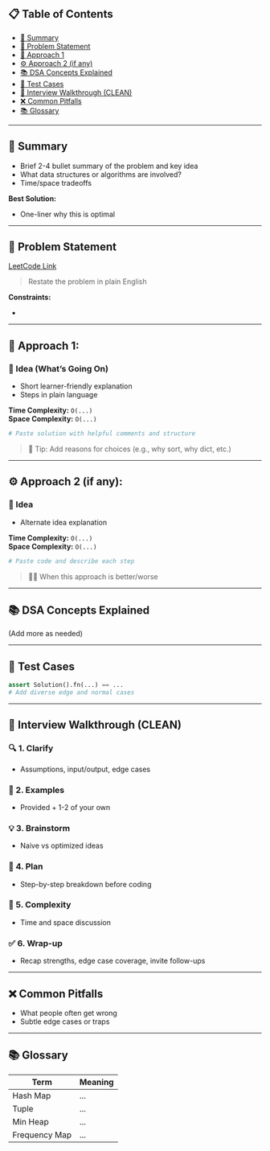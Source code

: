 ## 📋 Table of Contents

- [🧠 Summary](#🧠-summary)
- [📄 Problem Statement](#📄-problem-statement)
- [🔎 Approach 1](#🔎-approach-1)
- [⚙️ Approach 2 (if any)](#⚙️-approach-2-if-any)
- [📚 DSA Concepts Explained](#📚-dsa-concepts-explained)
- [🧪 Test Cases](#🧪-test-cases)
- [🧱 Interview Walkthrough (CLEAN)](#🧱-interview-walkthrough-clean)
- [❌ Common Pitfalls](#❌-common-pitfalls)
- [📚 Glossary](#📚-glossary)

---

## 🧠 Summary

- Brief 2-4 bullet summary of the problem and key idea
- What data structures or algorithms are involved?
- Time/space tradeoffs

**Best Solution:**&#x20;

- One-liner why this is optimal

---

## 📄 Problem Statement

[LeetCode Link](insert-leetcode-url)

> Restate the problem in plain English

**Constraints:**

-

---

## 🔎 Approach 1:&#x20;

### 🧠 Idea (What’s Going On)

- Short learner-friendly explanation
- Steps in plain language

**Time Complexity:** `O(...)`\
**Space Complexity:** `O(...)`

```python
# Paste solution with helpful comments and structure
```

> 🧠 Tip: Add reasons for choices (e.g., why sort, why dict, etc.)

---

## ⚙️ Approach 2 (if any):&#x20;

### 🧠 Idea

- Alternate idea explanation

**Time Complexity:** `O(...)`\
**Space Complexity:** `O(...)`

```python
# Paste code and describe each step
```

> 🕵️‍♂️ When this approach is better/worse

---

## 📚 DSA Concepts Explained

(Add more as needed)

---

## 🧪 Test Cases

```python
assert Solution().fn(...) == ...
# Add diverse edge and normal cases
```

---

## 🧱 Interview Walkthrough (CLEAN)

### 🔍 1. Clarify

- Assumptions, input/output, edge cases

### 🔬 2. Examples

- Provided + 1-2 of your own

### 💡 3. Brainstorm

- Naive vs optimized ideas

### 🧰 4. Plan

- Step-by-step breakdown before coding

### 🧠 5. Complexity

- Time and space discussion

### ✅ 6. Wrap-up

- Recap strengths, edge case coverage, invite follow-ups

---

## ❌ Common Pitfalls

- What people often get wrong
- Subtle edge cases or traps

---

## 📚 Glossary

| Term          | Meaning |
| ------------- | ------- |
| Hash Map      | ...     |
| Tuple         | ...     |
| Min Heap      | ...     |
| Frequency Map | ...     |

